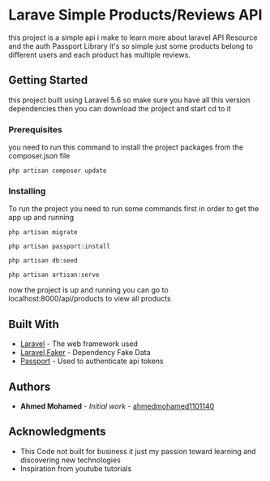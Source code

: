 # Larave Simple Products/Reviews API

this project is a simple api i make to learn more about laravel API Resource and the auth Passport Library it's so simple just some products belong
to different users and each product has multiple reviews.

## Getting Started

this project built using Laravel 5.6 so make sure you have all this version dependencies then you can download the project and start cd to it

### Prerequisites

you need to run this command to install the project packages from the composer.json file
```
php artisan composer update
```

### Installing

To run the project you need to run some commands first in order to get the app up and running 

```
php artisan migrate
```
```
php artisan passport:install
```
```
php artisan db:seed
```
```
php artisan artisan:serve
```

now the project is up and running you can go to localhost:8000/api/products to view all products


## Built With

* [Laravel](https://laravel.com/) - The web framework used
* [Laravel Faker](https://github.com/fzaninotto/Faker) - Dependency Fake Data
* [Passport](https://laravel.com/docs/5.6/passport) - Used to authenticate api tokens


## Authors

* **Ahmed Mohamed** - *Initial work* - [ahmedmohamed1101140](https://github.com/ahmedmohamed1101140)


## Acknowledgments

* This Code not built for business it just my passion toward learning and discovering new technologies
* Inspiration from youtube tutorials 

